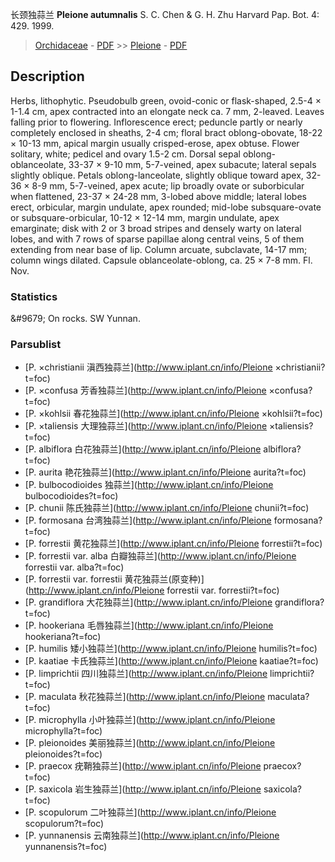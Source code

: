 长颈独蒜兰 **Pleione autumnalis** S. C. Chen & G. H. Zhu Harvard Pap. Bot. 4: 429. 1999.

> [Orchidaceae](http://www.iplant.cn/info/Orchidaceae?t=foc) - [PDF](http://www.iplant.cn/foc/pdf/Orchidaceae.pdf) >> [Pleione](http://www.iplant.cn/info/Pleione?t=foc) - [PDF](http://www.iplant.cn/foc/pdf/Pleione.pdf)
## Description

Herbs, lithophytic. Pseudobulb green, ovoid-conic or flask-shaped, 2.5-4 × 1-1.4 cm, apex contracted into an elongate neck ca. 7 mm, 2-leaved. Leaves falling prior to flowering. Inflorescence erect; peduncle partly or nearly completely enclosed in sheaths, 2-4 cm; floral bract oblong-obovate, 18-22 × 10-13 mm, apical margin usually crisped-erose, apex obtuse. Flower solitary, white; pedicel and ovary 1.5-2 cm. Dorsal sepal oblong-oblanceolate, 33-37 × 9-10 mm, 5-7-veined, apex subacute; lateral sepals slightly oblique. Petals oblong-lanceolate, slightly oblique toward apex, 32-36 × 8-9 mm, 5-7-veined, apex acute; lip broadly ovate or suborbicular when flattened, 23-37 × 24-28 mm, 3-lobed above middle; lateral lobes erect, orbicular, margin undulate, apex rounded; mid-lobe subsquare-ovate or subsquare-orbicular, 10-12 × 12-14 mm, margin undulate, apex emarginate; disk with 2 or 3 broad stripes and densely warty on lateral lobes, and with 7 rows of sparse papillae along central veins, 5 of them extending from near base of lip. Column arcuate, subclavate, 14-17 mm; column wings dilated. Capsule oblanceolate-oblong, ca. 25 × 7-8 mm. Fl. Nov.

### Statistics
&amp;#9679; On rocks. SW Yunnan.

### Parsublist

* [P.  ×christianii  滇西独蒜兰](http://www.iplant.cn/info/Pleione ×christianii?t=foc)
* [P.  ×confusa  芳香独蒜兰](http://www.iplant.cn/info/Pleione ×confusa?t=foc)
* [P.  ×kohlsii  春花独蒜兰](http://www.iplant.cn/info/Pleione ×kohlsii?t=foc)
* [P.  ×taliensis  大理独蒜兰](http://www.iplant.cn/info/Pleione ×taliensis?t=foc)
* [P.  albiflora  白花独蒜兰](http://www.iplant.cn/info/Pleione albiflora?t=foc)
* [P.  aurita  艳花独蒜兰](http://www.iplant.cn/info/Pleione aurita?t=foc)
* [P.  bulbocodioides  独蒜兰](http://www.iplant.cn/info/Pleione bulbocodioides?t=foc)
* [P.  chunii  陈氏独蒜兰](http://www.iplant.cn/info/Pleione chunii?t=foc)
* [P.  formosana  台湾独蒜兰](http://www.iplant.cn/info/Pleione formosana?t=foc)
* [P.  forrestii  黄花独蒜兰](http://www.iplant.cn/info/Pleione forrestii?t=foc)
* [P.  forrestii var. alba  白瓣独蒜兰](http://www.iplant.cn/info/Pleione forrestii var. alba?t=foc)
* [P.  forrestii var. forrestii  黄花独蒜兰(原变种)](http://www.iplant.cn/info/Pleione forrestii var. forrestii?t=foc)
* [P.  grandiflora  大花独蒜兰](http://www.iplant.cn/info/Pleione grandiflora?t=foc)
* [P.  hookeriana  毛唇独蒜兰](http://www.iplant.cn/info/Pleione hookeriana?t=foc)
* [P.  humilis  矮小独蒜兰](http://www.iplant.cn/info/Pleione humilis?t=foc)
* [P.  kaatiae  卡氏独蒜兰](http://www.iplant.cn/info/Pleione kaatiae?t=foc)
* [P.  limprichtii  四川独蒜兰](http://www.iplant.cn/info/Pleione limprichtii?t=foc)
* [P.  maculata  秋花独蒜兰](http://www.iplant.cn/info/Pleione maculata?t=foc)
* [P.  microphylla  小叶独蒜兰](http://www.iplant.cn/info/Pleione microphylla?t=foc)
* [P.  pleionoides  美丽独蒜兰](http://www.iplant.cn/info/Pleione pleionoides?t=foc)
* [P.  praecox  疣鞘独蒜兰](http://www.iplant.cn/info/Pleione praecox?t=foc)
* [P.  saxicola  岩生独蒜兰](http://www.iplant.cn/info/Pleione saxicola?t=foc)
* [P.  scopulorum  二叶独蒜兰](http://www.iplant.cn/info/Pleione scopulorum?t=foc)
* [P.  yunnanensis  云南独蒜兰](http://www.iplant.cn/info/Pleione yunnanensis?t=foc)
